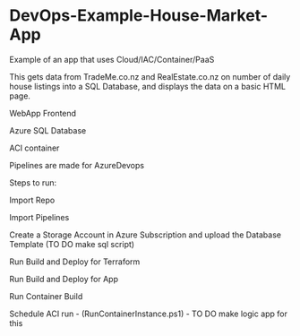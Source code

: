 # DevOps-Example-House-Market-App
Example of an app that uses Cloud/IAC/Container/PaaS

This gets data from TradeMe.co.nz and RealEstate.co.nz on number of daily house listings into a SQL Database, and displays the data on a basic HTML page.

WebApp Frontend

Azure SQL Database

ACI container

Pipelines are made for AzureDevops

Steps to run:

Import Repo

Import Pipelines

Create a Storage Account in Azure Subscription and upload the Database Template (TO DO make sql script)

Run Build and Deploy for Terraform

Run Build and Deploy for App

Run Container Build

Schedule ACI run - (RunContainerInstance.ps1) - TO DO make logic app for this
